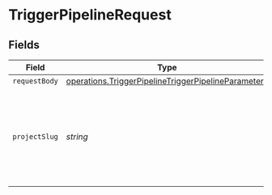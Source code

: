 # TriggerPipelineRequest


## Fields

| Field                                                                                                                             | Type                                                                                                                              | Required                                                                                                                          | Description                                                                                                                       |
| --------------------------------------------------------------------------------------------------------------------------------- | --------------------------------------------------------------------------------------------------------------------------------- | --------------------------------------------------------------------------------------------------------------------------------- | --------------------------------------------------------------------------------------------------------------------------------- |
| `requestBody`                                                                                                                     | [operations.TriggerPipelineTriggerPipelineParameters](../../../sdk/models/operations/triggerpipelinetriggerpipelineparameters.md) | :heavy_minus_sign:                                                                                                                | N/A                                                                                                                               |
| `projectSlug`                                                                                                                     | *string*                                                                                                                          | :heavy_check_mark:                                                                                                                | Project slug in the form `vcs-slug/org-name/repo-name`. The `/` characters may be URL-escaped.                                    |